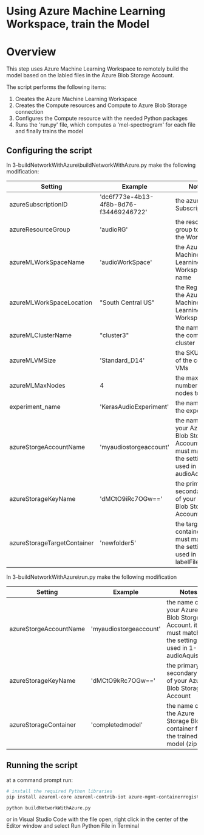 # Using Azure Machine Learning Workspace, train the Model

# Overview

This step uses Azure Machine Learning Workspace to remotely build the model based on the labled files in the Azure Blob Storage Account.

The script performs the following items:
1. Creates the Azure Machine Learning Workspace
2. Creates the Compute resources and Compute to Azure Blob Storage connection
3. Configures the Compute resource with the needed Python packages
4. Runs the 'run.py' file, which computes a 'mel-spectrogram' for each file and finally trains the model

## Configuring the script

In 3-buildNetworkWithAzure\buildNetworkWithAzure.py make the following modification:

Setting | Example | Notes
------- | ------- | --------
azureSubscriptionID | 'dc6f773e-4b13-4f8b-8d76-f34469246722' | the azure Subscription ID
azureResourceGroup | 'audioRG' | the resource group to create the WorkSpace
azureMLWorkSpaceName | 'audioWorkSpace' | the Azure Machine Learning Workspace name
azureMLWorkSpaceLocation | "South Central US" | the Region for the Azure Machine Learning Workspace
azureMLClusterName | "cluster3" | the name of the compute cluster
azureMLVMSize | 'Standard_D14' | the SKU or size of the compute VMs
azureMLMaxNodes | 4 | the max number of nodes to use
experiment_name | 'KerasAudioExperiment' | the name of the experiment
azureStorgeAccountName | 'myaudiostorgeaccount' | the name of your Azure Blob Storge Account.  it must match the setting used in 1-audioAquisition
azureStorageKeyName | 'dMCtO9iRc7OGw==' | the primary or secondary key of your Azure Blob Storage Account
azureStorageTargetContainer | 'newfolder5' | the target Blob container.  it must match the setting used in 2-labelFiles


In 3-buildNetworkWithAzure\run.py make the following modification

Setting | Example | Notes
------- | ------- | --------
azureStorgeAccountName | 'myaudiostorgeaccount' | the name of your Azure Blob Storge Account.  it must match the setting used in 1-audioAquisition
azureStorageKeyName | 'dMCtO9kRc7OGw==' | the primary or secondary key of your Azure Blob Storage Account
azureStorageContainer | 'completedmodel' | the name of the Azure Storage Blob container for the trained model (zip file)

## Running the script

at a command prompt run:
```bash
# install the required Python libraries
pip install azureml-core azureml-contrib-iot azure-mgmt-containerregistry azure-cli

python buildNetworkWithAzure.py
```

or in Visual Studio Code with the file open, right click in the center of the Editor window and select Run Python File in Terminal